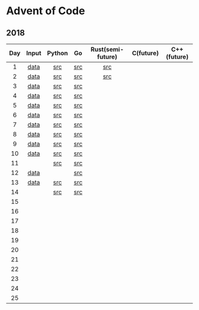 # Advent of Code
## 2018
| Day | Input               | Python                      | Go                                | Rust(semi-future)                 | C(future) | C++(future) |
| :-: | :-----------------: | :-------------------------: | :-------------------------------: | :-------------------------------: | :-------: | :---------: |
| 1   | [data](2018/day1/)  | [src](2018/python/day1.py)  | [src](2018/go/src/day1/day1.go)   | [src](2018/rust/day1/src/main.rs) |           |             |
| 2   | [data](2018/day2/)  | [src](2018/python/day2.py)  | [src](2018/go/src/day2/day2.go)   | [src](2018/rust/day2/src/main.rs) |           |             |
| 3   | [data](2018/day3/)  | [src](2018/python/day3.py)  | [src](2018/go/src/day3/day3.go)   |                                   |           |             |
| 4   | [data](2018/day4/)  | [src](2018/python/day4.py)  | [src](2018/go/src/day4/day4.go)   |                                   |           |             |
| 5   | [data](2018/day5/)  | [src](2018/python/day5.py)  | [src](2018/go/src/day5/day5.go)   |                                   |           |             |
| 6   | [data](2018/day6/)  | [src](2018/python/day6.py)  | [src](2018/go/src/day6/day6.go)   |                                   |           |             |
| 7   | [data](2018/day7/)  | [src](2018/python/day7.py)  | [src](2018/go/src/day7/day7.go)   |                                   |           |             |
| 8   | [data](2018/day8/)  | [src](2018/python/day8.py)  | [src](2018/go/src/day8/day8.go)   |                                   |           |             |
| 9   | [data](2018/day9/)  | [src](2018/python/day9.py)  | [src](2018/go/src/day9/day9.go)   |                                   |           |             |
| 10  | [data](2018/day10/) | [src](2018/python/day10.py) | [src](2018/go/src/day10/day10.go) |                                   |           |             |
| 11  |                     | [src](2018/python/day11.py) | [src](2018/go/src/day11/day11.go) |                                   |           |             |
| 12  | [data](2018/day12/) |                             | [src](2018/go/src/day12/day12.go) |                                   |           |             |
| 13  | [data](2018/day13/) | [src](2018/python/day13.py) | [src](2018/go/src/day13/day13.go) |                                   |           |             |
| 14  |                     | [src](2018/python/day14.py) | [src](2018/go/src/day14/day14.go) |                                   |           |             |
| 15  |                     |                             |                                   |                                   |           |             |
| 16  |                     |                             |                                   |                                   |           |             |
| 17  |                     |                             |                                   |                                   |           |             |
| 18  |                     |                             |                                   |                                   |           |             |
| 19  |                     |                             |                                   |                                   |           |             |
| 20  |                     |                             |                                   |                                   |           |             |
| 21  |                     |                             |                                   |                                   |           |             |
| 22  |                     |                             |                                   |                                   |           |             |
| 23  |                     |                             |                                   |                                   |           |             |
| 24  |                     |                             |                                   |                                   |           |             |
| 25  |                     |                             |                                   |                                   |           |             |
